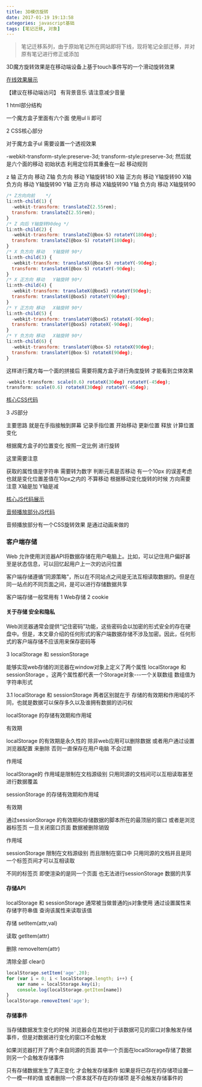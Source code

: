 ```yaml
---
title: 3D模仿旋转
date: 2017-01-19 19:13:58
categories: javascript基础
tags: [笔记迁移, 对象]
---
```


> 笔记迁移系列，由于原始笔记所在网站即将下线，现将笔记全部迁移，并对原有笔记进行修正或添加

<!-- More -->

3D魔方旋转效果是在移动端设备上基于touch事件写的一个滑动旋转效果

[在线效果展示](http://www.webmxx.com/dest/JSTEST/3Dmobile/index.html)   

【建议在移动端访问】 有背景音乐 请注意减少音量    

1 html部分结构

一个魔方盒子里面有六个面  使用ul  li 即可

2 CSS核心部分

对于魔方盒子ul  需要设置一个透视效果

-webkit-transform-style:preserve-3d;
transform-style:preserve-3d;
然后就是六个面的移动 初始状态 利用定位将其重叠在一起  移动规则

z 轴 正方向  移动
Z轴 负方向   移动      Y轴旋转180
X轴 正方向  移动      Y轴旋转90
X轴 负方向  移动      Y轴旋转90
Y轴 正方向  移动      X轴旋转90
Y轴 负方向  移动     X轴旋转90

```js
/* Z方向向前    */
li:nth-child(1) {
  -webkit-transform: translateZ(2.55rem);
  transform: translateZ(2.55rem);
}
/* Z 向后 Y轴旋转90deg */
li:nth-child(2) {
  -webkit-transform: translateZ(@box-S) rotateY(180deg);
  transform: translateZ(@box-S) rotateY(180deg);
}
/* X 负方向 移动   Y轴旋转 90*/
li:nth-child(3) {
  -webkit-transform: translateX(@box-S) rotateY(-90deg);
  transform: translateX(@box-S) rotateY(-90deg);
}
/* X 正方向 移动   Y轴旋转 90*/
li:nth-child(4) {
  -webkit-transform: translateX(@boxS) rotateY(90deg);
  transform: translateX(@boxS) rotateY(90deg);
}
/* Y 正方向 移动   X轴旋转 90*/
li:nth-child(5) {
  -webkit-transform: translateY(@boxS) rotateX(-90deg);
  transform: translateY(@boxS) rotateX(-90deg);
}
/* Y 负方向 移动   X轴旋转 90*/
li:nth-child(6) {
  -webkit-transform: translateY(@box-S) rotateX(90deg);
  transform: translateY(@box-S) rotateX(90deg);
}
```

这样进行魔方每一个面的拼接后  需要将魔方盒子进行角度旋转 才能看到立体效果

```js
-webkit-transform: scale(0.6) rotateX(30deg) rotateY(-45deg);
transform: scale(0.6) rotateX(30deg) rotateY(-45deg);
```

[核心CSS代码](https://github.com/mengxxSELF/3D-mobile/blob/master/css/style.css) 

3 JS部分

主要思路 就是在手指接触到屏幕  记录手指位置  开始移动  更新位置  释放 计算位置变化

根据魔方盒子的位置变化 按照一定比例 进行旋转

这里需要注意

获取的属性值是字符串 需要转为数字
判断元素是否移动 有一个10px 的误差考虑  也就是变化位置差值在10px之内的 不算移动
根据移动变化旋转的时候  方向需要注意  X轴是加 Y轴是减

[核心JS代码展示](https://github.com/mengxxSELF/3D-mobile/blob/master/js/index.js)

[音频播放部分JS代码](https://github.com/mengxxSELF/3D-mobile/blob/master/js/index.js)  

音频播放部分有一个CSS旋转效果 是通过动画来做的

### 客户端存储

Web 允许使用浏览器API将数据存储在用户电脑上。比如，可以记住用户偏好甚至是状态信息，可以回忆起用户上一次的访问位置

客户端存储遵循“同源策略”，所以在不同站点之间是无法互相读取数据的。但是在同一站点的不同页面之间，是可以进行存储数据共享

客户端存储一般常用有 1 Web存储 2 cookie

#### 关于存储 安全和隐私

Web浏览器通常会提供“记住密码”功能，这些密码会以加密的形式安全的存在硬盘中。但是，本文章介绍的任何形式的客户端数据存储不涉及加密。因此，任何形式的客户端存储不应该用来保存密码等

3 localStorage 和 sessionStorage

能够实现web存储的浏览器在window对象上定义了两个属性 localStorage 和 sessionStorage 。这两个属性都代表一个Storage对象---一个关联数组 数组值为字符串形式

3.1 localStorage 和 sessionStorage 两者区别就在于 存储的有效期和作用域的不同，也就是数据可以保存多久以及谁拥有数据的访问权

localStorage 的存储有效期和作用域

有效期

localStorage 的有效期是永久性的 除非web应用可以删除数据 或者用户通过设置浏览器配置 来删除 否则一直保存在用户电脑 不会过期

作用域

localStorage的 作用域是限制在文档源级别 只用同源的文档间可以互相读取甚至进行数据覆盖

sessionStorage 的存储有效期和作用域

有效期

通过sessionStorage 的有效期和存储数据的脚本所在的最顶层的窗口 或者是浏览器标签页 一旦关闭窗口页面 数据被删除销毁

作用域

sessionStorage  限制在文档源级别 而且限制在窗口中  只用同源的文档并且是同一个标签页间才可以互相读取

不同的标签页 即使渲染的是同一个页面 也无法进行sessionStorage 数据的共享

#### 存储API

localStorage 和 sessionStorage 通常被当做普通的js对象使用 通过设置属性来存储字符串值 查询该属性来读取该值

存储 setItem(attr,val)

读取 getItem(attr)

删除 removeItem(attr)

清除全部 clear()

```js
localStorage.setItem('age',20);
for (var i = 0; i < localStorage.length; i++) {
    var name = localStorage.key(i);
    console.log(localStorage.getItem[name])
}
localStorage.removeItem('age');
```

#### 存储事件

当存储数据发生变化的时候 浏览器会在其他对于该数据可见的窗口对象触发存储事件，但是对数据进行变化的窗口不会触发

如果浏览器打开了两个来自同源的页面 其中一个页面在localStorage存储了数据 则另一个会触发存储事件

只有存储数据发生了真正变化 才会触发存储事件 如果是将已存在的存储项设置一个一模一样的值 或者删除一个原本就不存在的存储项 是不会触发存储事件的




